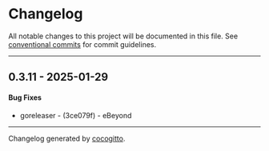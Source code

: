 # Changelog
All notable changes to this project will be documented in this file. See [conventional commits](https://www.conventionalcommits.org/) for commit guidelines.

- - -
## 0.3.11 - 2025-01-29
#### Bug Fixes
- goreleaser - (3ce079f) - eBeyond

- - -

Changelog generated by [cocogitto](https://github.com/cocogitto/cocogitto).